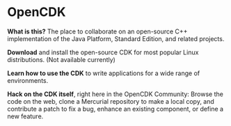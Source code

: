 # OpenCDK

**What is this?** The place to collaborate on an open-source C++ implementation of the Java Platform, Standard Edition, and related projects.

**Download** and install the open-source CDK for most popular Linux distributions. (Not available currently)

**Learn how to use the CDK** to write applications for a wide range of environments.

**Hack on the CDK itself**, right here in the OpenCDK Community: Browse the code on the web, clone a Mercurial repository to make a local copy, and contribute a patch to fix a bug, enhance an existing component, or define a new feature.